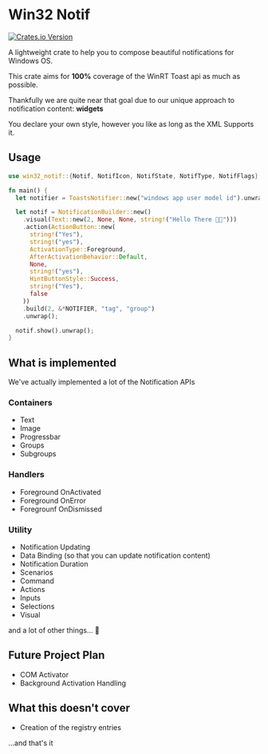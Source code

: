 # Win32 Notif

[![Crates.io Version](https://img.shields.io/crates/v/win32_notif?logo=Docs.rs)](https://docs.rs/win32_notif)

A lightweight crate to help you to compose beautiful notifications for Windows OS.

This crate aims for **100%** coverage of the WinRT Toast api as much as possible.

Thankfully we are quite near that goal due to our unique approach to notification content: **widgets**

You declare your own style, however you like as long as the XML Supports it.

## Usage

```rust
use win32_notif::{Notif, NotifIcon, NotifState, NotifType, NotifFlags};

fn main() {
  let notifier = ToastsNotifier::new("windows app user model id").unwrap();

  let notif = NotificationBuilder::new()
    .visual(Text::new(2, None, None, string!("Hello There 👋🏼")))
    .action(ActionButton::new(
      string!("Yes"),
      string!("yes"),
      ActivationType::Foreground,
      AfterActivationBehavior::Default,
      None,
      string!("yes"),
      HintButtonStyle::Success,
      string!("Yes"),
      false
    ))
    .build(2, &*NOTIFIER, "tag", "group")
    .unwrap();

  notif.show().unwrap();
}
```

## What is implemented

We've actually implemented a lot of the Notification APIs

### Containers

- Text
- Image
- Progressbar
- Groups
- Subgroups

### Handlers

- Foreground OnActivated
- Foreground OnError
- Foregrounf OnDismissed

### Utility

- Notification Updating
- Data Binding (so that you can update notification content)
- Notification Duration
- Scenarios
- Command
- Actions
- Inputs
- Selections
- Visual

and a lot of other things... 🎉

## Future Project Plan

- COM Activator
- Background Activation Handling

## What this doesn't cover

- Creation of the registry entries

...and that's it
